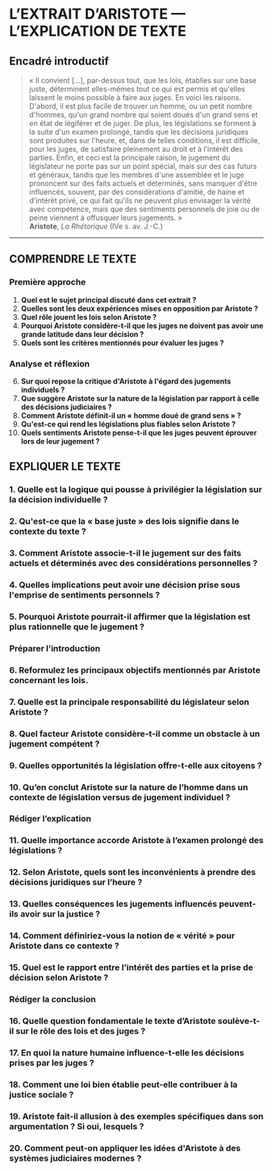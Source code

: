 # L’EXTRAIT D’ARISTOTE — L’EXPLICATION DE TEXTE

## Encadré introductif
> « Il convient […], par-dessus tout, que les lois, établies sur une base juste, déterminent elles-mêmes tout ce qui est permis et qu'elles laissent le moins possible à faire aux juges. En voici les raisons. D'abord, il est plus facile de trouver un homme, ou un petit nombre d'hommes, qu'un grand nombre qui soient doués d'un grand sens et en état de légiférer et de juger. De plus, les législations se forment à la suite d'un examen prolongé, tandis que les décisions juridiques sont produites sur l'heure, et, dans de telles conditions, il est difficile, pour les juges, de satisfaire pleinement au droit et à l'intérêt des parties. Enfin, et ceci est la principale raison, le jugement du législateur ne porte pas sur un point spécial, mais sur des cas futurs et généraux, tandis que les membres d'une assemblée et le juge prononcent sur des faits actuels et déterminés, sans manquer d'être influencés, souvent, par des considérations d'amitié, de haine et d'intérêt privé, ce qui fait qu'ils ne peuvent plus envisager la vérité avec compétence, mais que des sentiments personnels de joie ou de peine viennent à offusquer leurs jugements. »  
> **Aristote**, *La Rhétorique* (IVe s. av. J.-C.)

---

## COMPRENDRE LE TEXTE

### Première approche

1. **Quel est le sujet principal discuté dans cet extrait ?**  
2. **Quelles sont les deux expériences mises en opposition par Aristote ?**  
3. **Quel rôle jouent les lois selon Aristote ?**  
4. **Pourquoi Aristote considère-t-il que les juges ne doivent pas avoir une grande latitude dans leur décision ?**  
5. **Quels sont les critères mentionnés pour évaluer les juges ?**  

### Analyse et réflexion

6. **Sur quoi repose la critique d'Aristote à l'égard des jugements individuels ?**  
7. **Que suggère Aristote sur la nature de la législation par rapport à celle des décisions judiciaires ?**  
8. **Comment Aristote définit-il un « homme doué de grand sens » ?**  
9. **Qu'est-ce qui rend les législations plus fiables selon Aristote ?**  
10. **Quels sentiments Aristote pense-t-il que les juges peuvent éprouver lors de leur jugement ?**  

## EXPLIQUER LE TEXTE

### 1. Quelle est la logique qui pousse à privilégier la législation sur la décision individuelle ?  
### 2. Qu'est-ce que la « base juste » des lois signifie dans le contexte du texte ?  
### 3. Comment Aristote associe-t-il le jugement sur des faits actuels et déterminés avec des considérations personnelles ?  
### 4. Quelles implications peut avoir une décision prise sous l'emprise de sentiments personnels ?  
### 5. Pourquoi Aristote pourrait-il affirmer que la législation est plus rationnelle que le jugement ?  

### Préparer l’introduction

### 6. Reformulez les principaux objectifs mentionnés par Aristote concernant les lois.  
### 7. Quelle est la principale responsabilité du législateur selon Aristote ?  
### 8. Quel facteur Aristote considère-t-il comme un obstacle à un jugement compétent ?  
### 9. Quelles opportunités la législation offre-t-elle aux citoyens ?  
### 10. Qu’en conclut Aristote sur la nature de l’homme dans un contexte de législation versus de jugement individuel ?  

### Rédiger l’explication

### 11. Quelle importance accorde Aristote à l’examen prolongé des législations ?  
### 12. Selon Aristote, quels sont les inconvénients à prendre des décisions juridiques sur l’heure ?  
### 13. Quelles conséquences les jugements influencés peuvent-ils avoir sur la justice ?  
### 14. Comment définiriez-vous la notion de « vérité » pour Aristote dans ce contexte ?  
### 15. Quel est le rapport entre l’intérêt des parties et la prise de décision selon Aristote ?  

### Rédiger la conclusion

### 16. Quelle question fondamentale le texte d’Aristote soulève-t-il sur le rôle des lois et des juges ?  
### 17. En quoi la nature humaine influence-t-elle les décisions prises par les juges ?  
### 18. Comment une loi bien établie peut-elle contribuer à la justice sociale ?  
### 19. Aristote fait-il allusion à des exemples spécifiques dans son argumentation ? Si oui, lesquels ?  
### 20. Comment peut-on appliquer les idées d'Aristote à des systèmes judiciaires modernes ?  